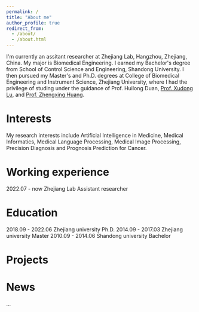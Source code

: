 ```yaml
---
permalink: /
title: "About me"
author_profile: true
redirect_from: 
  - /about/
  - /about.html
---
```



I'm currently an assitant researcher at Zhejiang Lab, Hangzhou, Zhejiang, China. My major is Biomedical Engineering. I earned my Bachelor's degree from School of Control Science and Engineering, Shandong University. I then pursued my Master's and Ph.D. degrees at College of Biomedical Engineering and Instrument Science, Zhejiang University, where I had the privilege of studing under the guidance of Prof. Huilong Duan, [Prof. Xudong Lu](https://person.zju.edu.cn/0003440), and [Prof. Zhengxing Huang](https://person.zju.edu.cn/zhengxinghuang).



Interests
======
My research interests include Artificial Intelligence in Medicine, Medical Informatics, Medical Language Processing, Medical Image Processing, Precision Diagnosis and Prognosis Prediction for Cancer.

Working experience
======
2022.07 - now     Zhejiang Lab     Assistant researcher



Education
======
2018.09 - 2022.06     Zhejiang university     Ph.D.
2014.09 - 2017.03     Zhejiang university     Master
2010.09 - 2014.06     Shandong university     Bachelor



Projects
======





News
======
...


